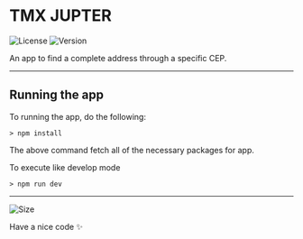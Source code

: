 # TMX JUPTER

![License](https://img.shields.io/github/license/tjmelo/tmx-jupter)
![Version](https://img.shields.io/github/v/release/tjmelo/tmx-jupter)

An app to find a complete address through a specific CEP.

---

## Running the app
To running the app, do the following:

```
> npm install
```
The above command fetch all of the necessary packages for app.

To execute like develop mode

```
> npm run dev
```

---

![Size](https://img.shields.io/github/languages/code-size/tjmelo/tmx-jupter)

Have a nice code :sparkles:
